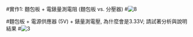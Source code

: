 #實作1: 麵包板 + 電錶量測電阻 (麵包板 vs. 分壓器)
#![8](https://github.com/jwirder/EC2024/assets/162286544/759d5cf0-995d-4a23-8ed0-ec3bd3716f88)

#麵包板 + 電源供應器 (5V) + 錶量測電壓, 為什麼會是3.33V; 請試著分析與說明結果
#![3](https://github.com/jwirder/EC2024/assets/162286544/ce6ca1ab-36ab-4a45-9332-08b9673577a5)
